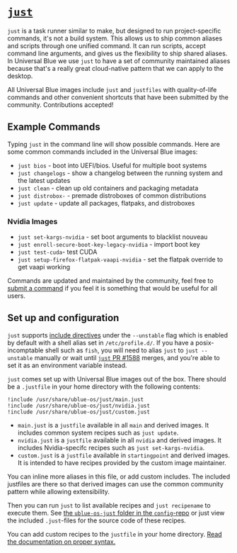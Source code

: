 # [`just`](https://just.systems)

`just` is a task runner similar to make, but designed to run project-specific commands, it's not a build system. This allows us to ship common aliases and scripts through one unified command. It can run scripts, accept command line arguments, and gives us the flexibility to ship shared aliases. In Universal Blue we use `just` to have a set of community maintained aliases because that's a really great cloud-native pattern that we can apply to the desktop. 

All Universal Blue images include `just` and `justfiles` with quality-of-life commands and other convenient shortcuts that have been submitted by the community. Contributions accepted! 

## Example Commands

Typing `just` in the command line will show possible commands. Here are some common commands included in the Universal Blue images:

- `just bios` - boot into UEFI/bios. Useful for multiple boot systems
- `just changelogs` - show a changelog between the running system and the latest updates
- `just clean` - clean up old containers and packaging metadata
- `just distrobox-` - premade distroboxes of common distributions
- `just update` - update all packages, flatpaks, and distroboxes

### Nvidia Images

- `just set-kargs-nvidia` - set boot arguments to blacklist nouveau
- `just enroll-secure-boot-key-legacy-nvidia` - import boot key
- `just test-cuda`- test CUDA
- `just setup-firefox-flatpak-vaapi-nvidia` - set the flatpak override to get vaapi working

Commands are updated and maintained by the community, feel free to [submit a command](https://github.com/ublue-os/config/tree/main/build/ublue-os-just) if you feel it is something that would be useful for all users.

## Set up and configuration

`just` supports [include directives](https://just.systems/man/en/chapter_52.html) under the `--unstable` flag which is enabled by default with a shell alias set in `/etc/profile.d/`. If you have a posix-incomptable shell such as `fish`, you will need to alias `just` to `just --unstable` manually or wait until [`just` PR #1588](https://github.com/casey/just/pull/1588) merges, and you're able to set it as an environment variable instead.

`just` comes set up with Universal Blue images out of the box. There should be a `.justfile` in your home directory with the following contents: 

```just
!include /usr/share/ublue-os/just/main.just
!include /usr/share/ublue-os/just/nvidia.just
!include /usr/share/ublue-os/just/custom.just
```

- `main.just` is a `justfile` available in all `main` and derived images. It includes common system recipes such as `just update`.
- `nvidia.just` is a `justfile` available in all `nvidia` and derived images. It includes Nvidia-specifc recipes such as `just set-kargs-nvidia`.
- `custom.just` is a `justfile` available in `startingpoint` and derived images. It is intended to have recipes provided by the custom image maintainer.

You can inline more aliases in this file, or add custom includes. The included justfiles are there so that derived images can use the common community pattern while allowing extensibility.  

Then you can run `just` to list available recipes and `just recipename` to execute them. See [the `ublue-os-just` folder in the `config`-repo](https://github.com/ublue-os/config/tree/main/build/ublue-os-just) or just view the included `.just`-files for the source code of these recipes.

You can add custom recipes to the `justfile` in your home directory. [Read the documentation on proper syntax.](https://just.systems/man/en/chapter_18.html)
